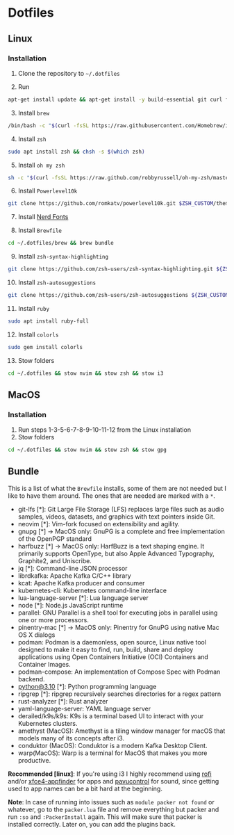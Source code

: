 # Dotfiles

## Linux

### Installation

1. Clone the repository to `~/.dotfiles`

2. Run
```bash 
apt-get install update && apt-get install -y build-essential git curl file
```

3. Install `brew`
```bash
/bin/bash -c "$(curl -fsSL https://raw.githubusercontent.com/Homebrew/install/HEAD/install.sh)"
```

4. Install `zsh`
```bash
sudo apt install zsh && chsh -s $(which zsh)
```

5. Install `oh my zsh`
```bash 
sh -c "$(curl -fsSL https://raw.github.com/robbyrussell/oh-my-zsh/master/tools/install.sh)"
```

6. Install `Powerlevel10k`
```bash 
git clone https://github.com/romkatv/powerlevel10k.git $ZSH_CUSTOM/themes/powerlevel10k
```

7. Install [Nerd Fonts](https://github.com/ryanoasis/nerd-fonts/releases/download/v2.3.3/FiraCode.zip)

8. Install `Brewfile` 
```bash 
cd ~/.dotfiles/brew && brew bundle
```

9. Install `zsh-syntax-highlighting`
```bash 
git clone https://github.com/zsh-users/zsh-syntax-highlighting.git ${ZSH_CUSTOM:-~/.oh-my-zsh/custom}/plugins/zsh-syntax-highlighting
```

10. Install `zsh-autosuggestions`
```bash 
git clone https://github.com/zsh-users/zsh-autosuggestions ${ZSH_CUSTOM:-~/.oh-my-zsh/custom}/plugins/zsh-autosuggestions
```

11. Install `ruby`
```bash
sudo apt install ruby-full
```

12. Install `colorls` 
```bash
sudo gem install colorls
```

13. Stow folders 
```bash
cd ~/.dotfiles && stow nvim && stow zsh && stow i3
```

## MacOS

### Installation

1. Run steps 1-3-5-6-7-8-9-10-11-12 from the Linux installation
2. Stow folders 
```bash 
cd ~/.dotfiles && stow nvim && stow zsh && stow gpg
```


## Bundle

This is a list of what the `Brewfile` installs, some of them are not needed but I like to have them around. The ones
that are needed are marked with a `*`.

- git-lfs [*]: Git Large File Storage (LFS) replaces large files such as audio samples, videos, datasets, and graphics with text pointers inside Git.
- neovim [*]: Vim-fork focused on extensibility and agility.
- gnupg [*] -> MacOS only: GnuPG is a complete and free implementation of the OpenPGP standard
- harfbuzz [*] -> MacOS only: HarfBuzz is a text shaping engine. It primarily supports OpenType, but also Apple Advanced Typography, Graphite2, and Uniscribe.
- jq [*]: Command-line JSON processor
- librdkafka: Apache Kafka C/C++ library
- kcat: Apache Kafka producer and consumer
- kubernetes-cli: Kubernetes command-line interface
- lua-language-server [*]: Lua language server
- node [*]: Node.js JavaScript runtime
- parallel: GNU Parallel is a shell tool for executing jobs in parallel using one or more processors.
- pinentry-mac [*] -> MacOS only: Pinentry for GnuPG using native Mac OS X dialogs
- podman: Podman is a daemonless, open source, Linux native tool designed to make it easy to find, run, build, share and deploy applications using Open Containers Initiative (OCI) Containers and Container Images.
- podman-compose: An implementation of Compose Spec with Podman backend.
- python@3.10 [*]: Python programming language
- ripgrep [*]: ripgrep recursively searches directories for a regex pattern
- rust-analyzer [*]: Rust analyzer
- yaml-language-server: YAML language server
- derailed/k9s/k9s: K9s is a terminal based UI to interact with your Kubernetes clusters.
- amethyst (MacOS): Amethyst is a tiling window manager for macOS that models many of its concepts after i3.
- conduktor (MacOS): Conduktor is a modern Kafka Desktop Client.
- warp(MacOS): Warp is a terminal for MacOS that makes you more productive.

**Recommended [linux]**: If you're using i3 I highly recommend using [rofi](https://github.com/davatorium/rofi) and/or [xfce4-appfinder](https://gitlab.xfce.org/xfce/xfce4-appfinder) for apps and [pavucontrol](https://freedesktop.org/software/pulseaudio/pavucontrol/) for sound, since getting used to app names can be a bit hard at the beginning.  

**Note**: In case of running into issues such as `module packer not found` or whatever, go to the `packer.lua` file and remove everything but packer and run `:so` and `:PackerInstall` again. This will make sure that packer is installed correctly. Later on, you can add the plugins back.
